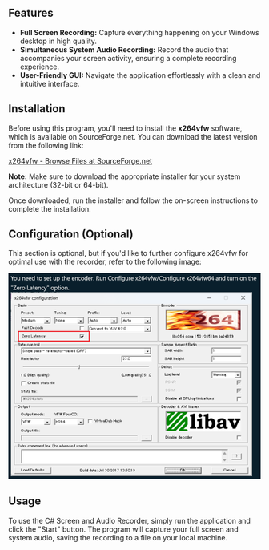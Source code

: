 ## Features

* **Full Screen Recording:** Capture everything happening on your Windows desktop in high quality.
* **Simultaneous System Audio Recording:** Record the audio that accompanies your screen activity, ensuring a complete recording experience.
* **User-Friendly GUI:** Navigate the application effortlessly with a clean and intuitive interface.

## Installation

Before using this program, you'll need to install the **x264vfw** software, which is available on SourceForge.net. You can download the latest version from the following link:

[x264vfw - Browse Files at SourceForge.net](https://sourceforge.net/projects/x264vfw/files/)

**Note:** Make sure to download the appropriate installer for your system architecture (32-bit or 64-bit).

Once downloaded, run the installer and follow the on-screen instructions to complete the installation.

## Configuration (Optional)

This section is optional, but if you'd like to further configure x264vfw for optimal use with the recorder, refer to the following image:

![x264vfw Configuration](x264vfw_configuring.png)

## Usage

To use the C# Screen and Audio Recorder, simply run the application and click the "Start" button. The program will capture your full screen and system audio, saving the recording to a file on your local machine.


